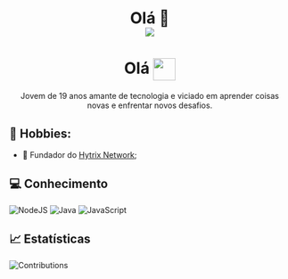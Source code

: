 # <p align="center">Olá 👋<br /><img src="https://komarev.com/ghpvc/?username=uPatrao&color=blue&label=Visualizações" /></p>

<h1 align="center">Olá <img width="40" align="center" src="https://raw.githubusercontent.com/kaueMarques/kaueMarques/master/hi.gif"></h1>

<p align="center">Jovem de 19 anos amante de tecnologia e viciado em aprender coisas novas e enfrentar novos desafios.</p>

## 🧑 Hobbies:

- 👑 Fundador do <a href="https://discord.gg/zC5he9gQww">Hytrix Network</a>;

## 💻 Conhecimento
![NodeJS](https://img.shields.io/badge/node.js-6DA55F?style=for-the-badge&logo=node.js&logoColor=white)
![Java](https://img.shields.io/badge/java-%239b44c7.svg?style=for-the-badge&logo=java&logoColor=white)
![JavaScript](https://img.shields.io/badge/javascript-%23323330.svg?style=for-the-badge&logo=javascript&logoColor=%23F7DF1E)

## 📈 Estatísticas
![Contributions](https://github-readme-stats.vercel.app/api?username=uPatrao&theme=tokyonight&custom_title=➥+Contribuições&show_icons=true&hide_title=false&count_private=true&include_all_commits=true&show_owner=true&locale=pt-br&range=all_time)